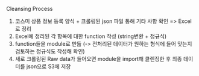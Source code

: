 Cleansing Process

1. 코스미 상품 정보 등록 양식 + 크롤링된 json 파일 통해 기타 사항 확인 => Excel로 정리
2. Excel에 정리된 각 항목에 대한 function 작성 (string변환 + 정규식)
3. function들을 module로 만듦 
  (-> 전처리된 데이터가 원하는 형식에 들어 맞는지 검토하는 정규식도 작성해 확인)
4. 새로 크롤링된 Raw data가 들어오면 module을 import해 클렌징한 후 최종 데이터를 json으로 S3에 저장 

